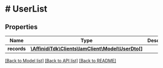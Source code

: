 # # UserList

## Properties

Name | Type | Description | Notes
------------ | ------------- | ------------- | -------------
**records** | [**\AffinidiTdk\Clients\IamClient\Model\UserDto[]**](UserDto.md) |  |

[[Back to Model list]](../../README.md#models) [[Back to API list]](../../README.md#endpoints) [[Back to README]](../../README.md)
